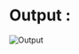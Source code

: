 # Output : 


![Output](https://user-images.githubusercontent.com/94282752/143386966-ada2ed56-8c96-4312-ae5c-4be319eda4a7.png)
